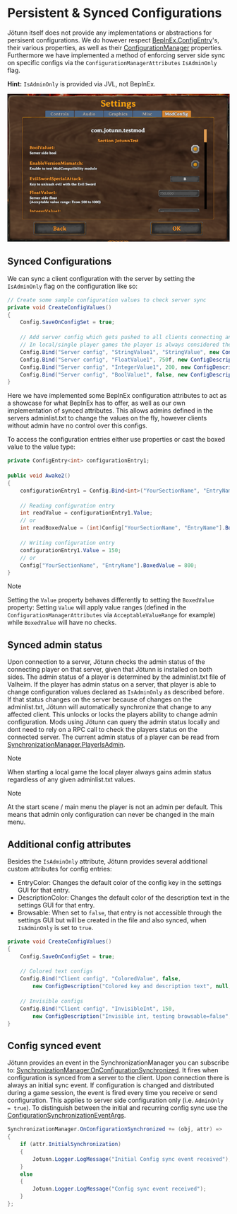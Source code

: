 ﻿# Persistent & Synced Configurations

Jötunn itself does not provide any implementations or abstractions for persisent configurations. We do however respect [BepInEx.ConfigEntry](https://bepinex.github.io/bepinex_docs/master/articles/dev_guide/plugin_tutorial/3_configuration.html)'s, their various properties, as well as their [ConfigurationManager](https://github.com/BepInEx/BepInEx.ConfigurationManager) properties. Furthermore we have implemented a method of enforcing server side sync on specific configs via the `ConfigurationManagerAttributes` `IsAdminOnly` flag.

**Hint:** `IsAdminOnly` is provided via JVL, not BepInEx.

![Config Manager UI](../images/utils/ConfigManagerUI.png)

## Synced Configurations

We can sync a client configuration with the server by setting the `IsAdminOnly` flag on the configuration like so:

```cs
// Create some sample configuration values to check server sync
private void CreateConfigValues()
{
    Config.SaveOnConfigSet = true;

    // Add server config which gets pushed to all clients connecting and can only be edited by admins
    // In local/single player games the player is always considered the admin
    Config.Bind("Server config", "StringValue1", "StringValue", new ConfigDescription("Server side string", null, new ConfigurationManagerAttributes { IsAdminOnly = true }));
    Config.Bind("Server config", "FloatValue1", 750f, new ConfigDescription("Server side float", new AcceptableValueRange<float>(0f, 1000f), new ConfigurationManagerAttributes { IsAdminOnly = true }));
    Config.Bind("Server config", "IntegerValue1", 200, new ConfigDescription("Server side integer", null, new ConfigurationManagerAttributes { IsAdminOnly = true }));
    Config.Bind("Server config", "BoolValue1", false, new ConfigDescription("Server side bool", null, new ConfigurationManagerAttributes { IsAdminOnly = true }));
}
```

Here we have implemented some BepInEx configuration attributes to act as a showcase for what BepInEx has to offer, as well as our own implementation of synced attributes. This allows admins defined in the servers adminlist.txt to change the values on the fly, however clients without admin have no control over this configs.

To access the configuration entries either use properties or cast the boxed value to the value type:

```cs
private ConfigEntry<int> configurationEntry1;

public void Awake2()
{
    configurationEntry1 = Config.Bind<int>("YourSectionName", "EntryName", 200, new ConfigDescription("Configuration entry #1", new AcceptableValueRange<int>(50, 300)));

    // Reading configuration entry
    int readValue = configurationEntry1.Value;
    // or
    int readBoxedValue = (int)Config["YourSectionName", "EntryName"].BoxedValue;

    // Writing configuration entry
    configurationEntry1.Value = 150;
    // or
    Config["YourSectionName", "EntryName"].BoxedValue = 800;
}
```

> [!NOTE]
> Setting the `Value` property behaves differently to setting the `BoxedValue` property: Setting `Value` will apply value ranges (defined in the `ConfigurationManagerAttributes` via `AcceptableValueRange` for example) while `BoxedValue` will have no checks.

## Synced admin status

Upon connection to a server, Jötunn checks the admin status of the connecting player on that server, given that Jötunn is installed on both sides. The admin status of a player is determined by the adminlist.txt file of Valheim. If the player has admin status on a server, that player is able to change configuration values declared as `IsAdminOnly` as described before. If that status changes on the server because of changes on the adminlist.txt, Jötunn will automatically synchronize that change to any affected client. This unlocks or locks the players ability to change admin configuration. Mods using Jötunn can query the admin status locally and dont need to rely on a RPC call to check the players status on the connected server. The current admin status of a player can be read from [SynchronizationManager.PlayerIsAdmin](xref:Jotunn.Managers.SynchronizationManager.PlayerIsAdmin).

> [!NOTE]
> When starting a local game the local player always gains admin status regardless of any given adminlist.txt values.

> [!NOTE]
> At the start scene / main menu the player is not an admin per default. This means that admin only configuration can never be changed in the main menu.

## Additional config attributes

Besides the `IsAdminOnly` attribute, Jötunn provides several additional custom attributes for config entries:

* EntryColor: Changes the default color of the config key in the settings GUI for that entry.
* DescriptionColor: Changes the default color of the description text in the settings GUI for that entry.
* Browsable: When set to `false`, that entry is not accessible through the settings GUI but will be created in the file and also synced, when `IsAdminOnly` is set to `true`.

```cs
private void CreateConfigValues()
{
    Config.SaveOnConfigSet = true;

    // Colored text configs
    Config.Bind("Client config", "ColoredValue", false,
        new ConfigDescription("Colored key and description text", null, new ConfigurationManagerAttributes { EntryColor = Color.blue, DescriptionColor = Color.yellow }));

    // Invisible configs
    Config.Bind("Client config", "InvisibleInt", 150,
        new ConfigDescription("Invisible int, testing browsable=false", null, new ConfigurationManagerAttributes() { Browsable = false }));
}
```

## Config synced event

Jötunn provides an event in the SynchronizationManager you can subscribe to: [SynchronizationManager.OnConfigurationSynchronized](xref:Jotunn.Managers.SynchronizationManager.OnConfigurationSynchronized). It fires when configuration is synced from a server to the client. Upon connection there is always an initial sync event. If configuration is changed and distributed during a game session, the event is fired every time you receive or send configuration. This applies to server side configuration only (i.e. `AdminOnly = true`). To distinguish between the initial and recurring config sync use the [ConfigurationSynchronizationEventArgs](xref:Jotunn.Utils.ConfigurationSynchronizationEventArgs).

```cs
SynchronizationManager.OnConfigurationSynchronized += (obj, attr) =>
{
    if (attr.InitialSynchronization)
    {
        Jotunn.Logger.LogMessage("Initial Config sync event received");
    }
    else
    {
        Jotunn.Logger.LogMessage("Config sync event received");
    }
};
```
